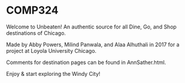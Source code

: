 # COMP324

Welcome to Unbeaten! An authentic source for all Dine, Go, and Shop destinations of Chicago. 

Made by Abby Powers, Milind Panwala, and Alaa Alhuthali in 2017 for a project at Loyola University Chicago. 

Comments for destination pages can be found in AnnSather.html. 

Enjoy & start exploring the Windy City!
